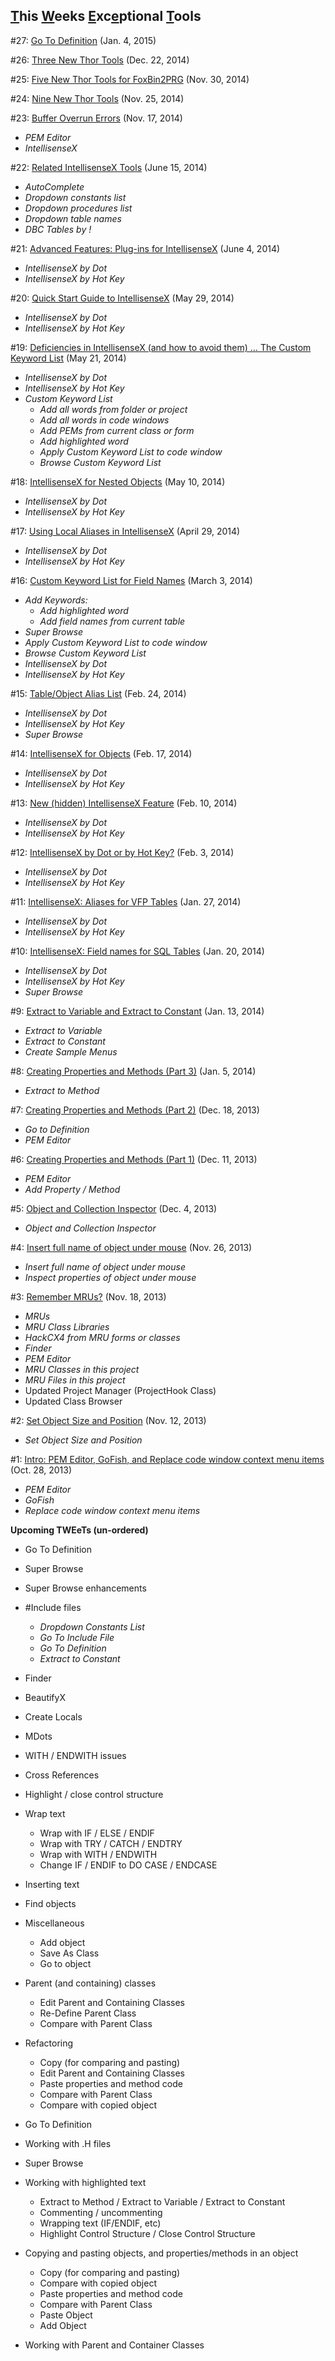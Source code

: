 ## <u>T</u>his <u>W</u>eeks <u>E</u>xc<u>e</u>ptional <u>T</u>ools

#27: [Go To Definition](TWEeTs/Tweet_27.md) (Jan. 4, 2015)

#26: [Three New Thor Tools](TWEeTs/Tweet_26.md) (Dec. 22, 2014)

#25: [Five New Thor Tools for FoxBin2PRG](TWEeTs/Tweet_25.md) (Nov. 30, 2014)

#24: [Nine New Thor Tools](TWEeTs/Tweet_24.md) (Nov. 25, 2014)

#23: [Buffer Overrun Errors](TWEeTs/Tweet_23.md) (Nov. 17, 2014)

*   _PEM Editor_
*   _IntellisenseX_

#22: [Related IntellisenseX Tools](TWEeTs/Tweet_22.md) (June 15, 2014)

*   _AutoComplete_
*   _Dropdown constants list_
*   _Dropdown procedures list_
*   _Dropdown table names_
*   _DBC Tables by !_

#21: [Advanced Features: Plug-ins for IntellisenseX](TWEeTs/Tweet_21.md) (June 4, 2014)

*   _IntellisenseX by Dot_
*   _IntellisenseX by Hot Key_

#20: [Quick Start Guide to IntellisenseX](TWEeTs/Tweet_20.md) (May 29, 2014)

*   _IntellisenseX by Dot_
*   _IntellisenseX by Hot Key_

#19: [Deficiencies in IntellisenseX (and how to avoid them) … The Custom Keyword List](TWEeTs/Tweet_19.md) (May 21, 2014)

*   _IntellisenseX by Dot_
*   _IntellisenseX by Hot Key_
*   _Custom Keyword List_
    *   _Add all words from folder or project_
    *   _Add all words in code windows_
    *   _Add PEMs from current class or form_
    *   _Add highlighted word_
    *   _Apply Custom Keyword List to code window_
    *   _Browse Custom Keyword List_

#18: [IntellisenseX for Nested Objects](TWEeTs/Tweet_18.md) (May 10, 2014)

*   _IntellisenseX by Dot_
*   _IntellisenseX by Hot Key_

#17: [Using Local Aliases in IntellisenseX](TWEeTs/Tweet_17.md) (April 29, 2014)

*   _IntellisenseX by Dot_
*   _IntellisenseX by Hot Key_

#16: [Custom Keyword List for Field Names](TWEeTs/Tweet_16.md) (March 3, 2014)

*   _Add Keywords:_
    *   _Add highlighted word_
    *   _Add field names from current table_
*   _Super Browse_
*   _Apply Custom Keyword List to code window_
*   _Browse Custom Keyword List_
*   _IntellisenseX by Dot_
*   _IntellisenseX by Hot Key_

#15: [Table/Object Alias List](TWEeTs/Tweet_15.md) (Feb. 24, 2014)

*   _IntellisenseX by Dot_
*   _IntellisenseX by Hot Key_
*   _Super Browse_

#14: [IntellisenseX for Objects](TWEeTs/Tweet_14.md) (Feb. 17, 2014)

*   _IntellisenseX by Dot_
*   _IntellisenseX by Hot Key_

#13: [New (hidden) IntellisenseX Feature](TWEeTs/Tweet_13.md) (Feb. 10, 2014)

*   _IntellisenseX by Dot_
*   _IntellisenseX by Hot Key_

#12: [IntellisenseX by Dot or by Hot Key?](TWEeTs/Tweet_12.md) (Feb. 3, 2014)

*   _IntellisenseX by Dot_
*   _IntellisenseX by Hot Key_

#11: [IntellisenseX: Aliases for VFP Tables](TWEeTs/Tweet_11.md) (Jan. 27, 2014)

*   _IntellisenseX by Dot_
*   _IntellisenseX by Hot Key_

#10: [IntellisenseX: Field names for SQL Tables](TWEeTs/Tweet_10.md) (Jan. 20, 2014)

*   _IntellisenseX by Dot_
*   _IntellisenseX by Hot Key_
*   _Super Browse_

#9: [Extract to Variable and Extract to Constant](TWEeTs/Tweet_09.md) (Jan. 13, 2014)

*   _Extract to Variable_
*   _Extract to Constant_
*   _Create Sample Menus_

#8: [Creating Properties and Methods (Part 3)](TWEeTs/Tweet_08.md) (Jan. 5, 2014)

*   _Extract to Method_

#7: [Creating Properties and Methods (Part 2)](TWEeTs/Tweet_07.md) (Dec. 18, 2013)

*   _Go to Definition_
*   _PEM Editor_

#6: [Creating Properties and Methods (Part 1)](TWEeTs/Tweet_06.md) (Dec. 11, 2013)

*   _PEM Editor_
*   _Add Property / Method_

#5: [Object and Collection Inspector](TWEeTs/Tweet_05.md) (Dec. 4, 2013)

*   _Object and Collection Inspector_

#4: [Insert full name of object under mouse](TWEeTs/Tweet_04.md) (Nov. 26, 2013)

*   _Insert full name of object under mouse_
*   _Inspect properties of object under mouse_

#3: [Remember MRUs?](TWEeTs/Tweet_03.md) (Nov. 18, 2013)

*   _MRUs_
*   _MRU Class Libraries_
*   _HackCX4 from MRU forms or classes_
*   _Finder_
*   _PEM Editor_
*   _MRU Classes in this project_
*   _MRU Files in this project_
*   Updated Project Manager (ProjectHook Class)
*   Updated Class Browser

#2: [Set Object Size and Position](TWEeTs/Tweet_02.md) (Nov. 12, 2013)

*   _Set Object Size and Position_

#1: [Intro: PEM Editor, GoFish, and Replace code window context menu items](TWEeTs/Tweet_01.md) (Oct. 28, 2013)

*   _PEM Editor_
*   _GoFish_
*   _Replace code window context menu items_

**Upcoming TWEeTs (un-ordered)**

*   Go To Definition
*   Super Browse
*   Super Browse enhancements

*   #Include files
    *   _Dropdown Constants List_
    *   _Go To Include File_
    *   _Go To Definition_
    *   _Extract to Constant_
*   Finder
*   BeautifyX
*   Create Locals
*   MDots
*   WITH / ENDWITH issues
*   Cross References
*   Highlight / close control structure
*   Wrap text
    *   Wrap with IF / ELSE / ENDIF
    *   Wrap with TRY / CATCH / ENDTRY
    *   Wrap with WITH / ENDWITH
    *   Change IF / ENDIF to DO CASE / ENDCASE
*   Inserting text
*   Find objects
*   Miscellaneous
    *   Add object
    *   Save As Class
    *   Go to object
*   Parent (and containing) classes
    *   Edit Parent and Containing Classes
    *   Re-Define Parent Class
    *   Compare with Parent Class
*   Refactoring
    *   Copy (for comparing and pasting)
    *   Edit Parent and Containing Classes
    *   Paste properties and method code
    *   Compare with Parent Class
    *   Compare with copied object
*   Go To Definition
*   Working with .H files
*   Super Browse
*   Working with highlighted text
    *   Extract to Method / Extract to Variable / Extract to Constant
    *   Commenting / uncommenting
    *   Wrapping text (IF/ENDIF, etc)
    *   Highlight Control Structure / Close Control Structure
*   Copying and pasting objects, and properties/methods in an object
    *   Copy (for comparing and pasting)
    *   Compare with copied object
    *   Paste properties and method code
    *   Compare with Parent Class
    *   Paste Object
    *   Add Object
*   Working with Parent and Container Classes
